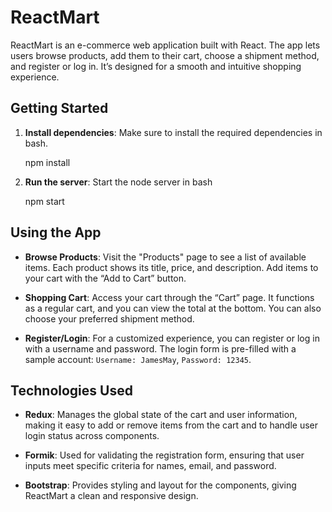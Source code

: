 # ReactMart

ReactMart is an e-commerce web application built with React. The app lets users browse products, add them to their cart, choose a shipment method, and register or log in. It’s designed for a smooth and intuitive shopping experience.

## Getting Started

1.  **Install dependencies**:
    Make sure to install the required dependencies in bash.

    npm install

2.  **Run the server**:
    Start the node server in bash

    npm start

## Using the App

-   **Browse Products**:
    Visit the "Products" page to see a list of available items. Each product shows its title, price, and description. Add items to your cart with the “Add to Cart” button.

-   **Shopping Cart**:
    Access your cart through the “Cart” page. It functions as a regular cart, and you can view the total at the bottom. You can also choose your preferred shipment method.

-   **Register/Login**:
    For a customized experience, you can register or log in with a username and password. The login form is pre-filled with a sample account: `Username: JamesMay`, `Password: 12345`.

## Technologies Used

-   **Redux**:
    Manages the global state of the cart and user information, making it easy to add or remove items from the cart and to handle user login status across components.

-   **Formik**:
    Used for validating the registration form, ensuring that user inputs meet specific criteria for names, email, and password.

-   **Bootstrap**:
    Provides styling and layout for the components, giving ReactMart a clean and responsive design.
